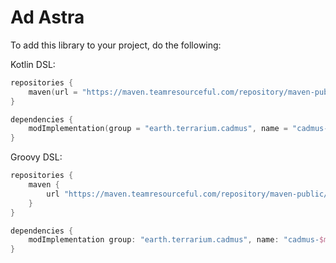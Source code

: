 # Ad Astra

To add this library to your project, do the following:

Kotlin DSL:
```kotlin
repositories {
    maven(url = "https://maven.teamresourceful.com/repository/maven-public/")
}

dependencies {
    modImplementation(group = "earth.terrarium.cadmus", name = "cadmus-$modLoader-$minecraftVersion", version = cadmusVersion)
}
```

Groovy DSL:
```groovy
repositories {
    maven {
        url "https://maven.teamresourceful.com/repository/maven-public/"
    }
}

dependencies {
    modImplementation group: "earth.terrarium.cadmus", name: "cadmus-$modLoader-$minecraftVersion", version: cadmusVersion
}
```
